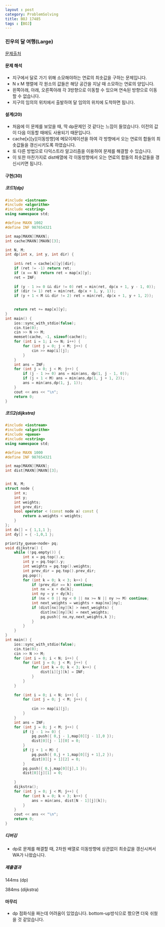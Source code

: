 ```yaml
---
layout : post
category: ProblemSolving
title: BOJ 17485
tags : [BOJ]
---
```

### 진우의 달 여행(Large)
[문제출처](https://www.acmicpc.net/problem/17485)

#### 문제 해석

- 지구에서 달로 가기 위해 소모해야하는 연료의 최솟값을 구하는 문제입니다.
- N x M 행렬에 각 원소의 값들은 해당 공간을 지날 때 소모하는 연료의 양입니다.
- 왼쪽아래, 아래, 오른쪽아래 각 3방향으로 이동할 수 있으며 연속된 방향으로 이동할 수 없습니다.
- 지구의 임의의 위치에서 출발하여 달 임의의 위치에 도착하면 됩니다.

#### 설계(20)

- 처음에 이 문제를 보았을 때, 딱 dp문제인 것 같다는 느낌이 들었습니다. 이전의 값이 다음 이동할 때에도 사용되기 때문입니다.
- cache[x][y][이동방향]에 메모이제이션을 하여 각 방향에서 오는 연료의 합들의 최솟값들을 갱신시키도록 하였습니다.
- 또 다른 방법으로 다익스트라 알고리즘을 이용하여 문제를 해결할 수 있습니다.
- 이 또한 마찬가지로 dist배열에 각 이동방향에서 오는 연료의 합들의 최솟값들을 갱신시키면 됩니다.
    
#### 구현(30)

##### 코드1(dp)
```cpp
#include <iostream>
#include <algorithm>
#include <cstring>
using namespace std;

#define MAXN 1002
#define INF 987654321

int map[MAXN][MAXN];
int cache[MAXN][MAXN][3];

int N, M;
int dp(int x, int y, int dir) {
	
	int& ret = cache[x][y][dir];
	if (ret != -1) return ret;
	if (x == N) return ret = map[x][y];
	ret = INF;
	
	if (y - 1 >= 0 && dir != 0) ret = min(ret, dp(x + 1, y - 1, 0));
	if (dir != 1) ret = min(ret, dp(x + 1, y, 1));
	if (y + 1 < M && dir != 2) ret = min(ret, dp(x + 1, y + 1, 2));

	
	return ret += map[x][y];
}
int main() {
	ios::sync_with_stdio(false);
	cin.tie(0);
	cin >> N >> M;
	memset(cache, -1, sizeof(cache));
	for (int i = 1; i <= N; i++) {
		for (int j = 0; j < M; j++) {
			cin >> map[i][j];
		}
	}
	int ans = INF;
	for (int j = 0; j < M; j++) {
		if (j - 1 >= 0) ans = min(ans, dp(1, j - 1, 0));
		if (j + 1 < M) ans = min(ans,dp(1, j + 1, 2));
		ans = min(ans,dp(1, j, 1));
	}
	cout << ans << "\n";
	return 0;
}
```

##### 코드2(dijkstra)

```cpp
#include <iostream>
#include <algorithm>
#include <queue>
#include <cstring>
using namespace std;

#define MAXN 1000
#define INF 987654321

int map[MAXN][MAXN];
int dist[MAXN][MAXN][3];


int N, M;
struct node {
	int x;
	int y;
	int weights;
	int prev_dir;
	bool operator < (const node a) const {
		return a.weights < weights;
	}
};
int dx[] = { 1,1,1 };
int dy[] = { -1,0,1 };

priority_queue<node> pq;
void dijkstra() {
	while (!pq.empty()) {
		int x = pq.top().x;
		int y = pq.top().y;
		int weights = pq.top().weights;
		int prev_dir = pq.top().prev_dir;
		pq.pop();
		for (int k = 0; k < 3; k++) {
			if (prev_dir == k) continue;
			int nx = x + dx[k];
			int ny = y + dy[k];
			if (nx < 0 || ny < 0 || nx >= N || ny >= M) continue;
			int next_weights = weights + map[nx][ny];
			if (dist[nx][ny][k] > next_weights) {
				dist[nx][ny][k] = next_weights;
				pq.push({ nx,ny,next_weights,k });
			}
		}
	}
}
int main() {
	ios::sync_with_stdio(false);
	cin.tie(0);
	cin >> N >> M;
	for (int i = 0; i < N; i++) {
		for (int j = 0; j < M; j++) {
			for (int k = 0; k < 3; k++) {
				dist[i][j][k] = INF;
			}
		}
	}
	
	for (int i = 0; i < N; i++) {
		for (int j = 0; j < M; j++) {
			
			cin >> map[i][j];
		}
	}
	int ans = INF;
	for (int j = 0; j < M; j++) {
		if (j - 1 >= 0) {
			pq.push({ 0,j - 1,map[0][j - 1],0 });
			dist[0][j - 1][0] = 0;
		}
		if (j + 1 < M) {
			pq.push({ 0,j + 1,map[0][j + 1],2 });
			dist[0][j + 1][2] = 0;
		}
		pq.push({ 0,j,map[0][j],1 });
		dist[0][j][1] = 0;
		
	}
	dijkstra();
	for (int j = 0; j < M; j++) {
		for (int k = 0; k < 3; k++) {
			ans = min(ans, dist[N - 1][j][k]);
		}
	}
	cout << ans << "\n";
	return 0;
}

```
##### 디버깅   

- dp로 문제를 해결할 때, 2차원 배열로 이동방향에 상관없이 최솟값을 갱신시켜서 WA가 나왔습니다.
      
##### 제출결과

144ms (dp)

384ms (dijkstra)

#### 마무리

- dp 점화식을 짜는데 어려움이 있었습니다. bottom-up방식으로 짰으면 더욱 쉬웠을 것 같았습니다. 
